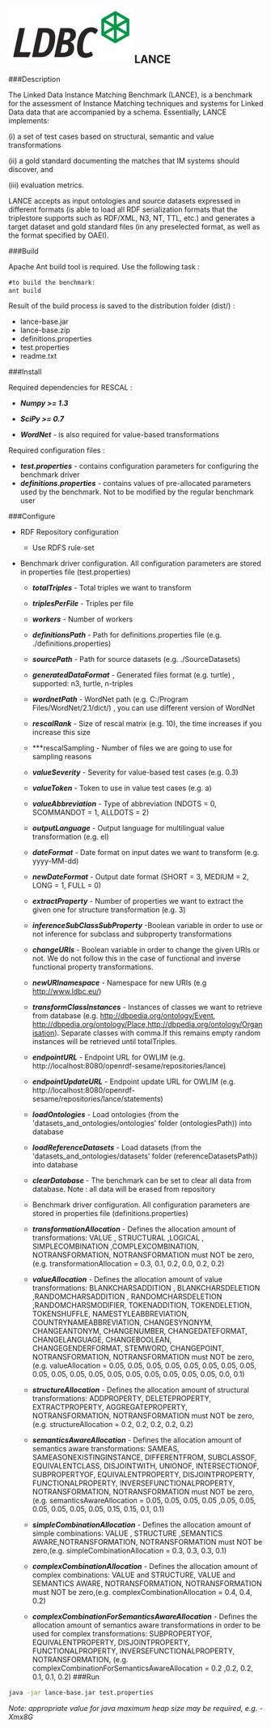 ![LDBC Logo](ldbc_logo.png)
LANCE
-----------------------------

###Description

The Linked Data Instance Matching Benchmark (LANCE), is a
benchmark for the assessment of Instance Matching techniques and
systems for Linked Data data that are accompanied by a schema.
Essentially, LANCE implements:

(i) a set of test cases based on structural, semantic and value
transformations

(ii) a gold standard documenting the matches that IM systems should
discover, and

(iii) evaluation metrics. 

LANCE accepts as input ontologies and source datasets expressed in
different formats (is able to load all RDF serialization formats that the triplestore supports
such as RDF/XML, N3, NT, TTL, etc.) and generates a target dataset and gold standard
files (in any preselected format, as well as the format specified by OAEI).

###Build

Apache Ant build tool is required. Use the following task : 

```
#to build the benchmark:
ant build

```

Result of the build process is saved to the distribution folder (dist/) : 
* lance-base.jar
* lance-base.zip
* definitions.properties
* test.properties
* readme.txt

###Install

Required dependencies for RESCAL : 
* ***Numpy >= 1.3***
* ***SciPy >= 0.7***

* ***WordNet*** - is also required for value-based transformations

Required configuration files : 

* ***test.properties*** - contains configuration parameters for configuring the benchmark driver
* ***definitions.properties*** - contains values of pre-allocated parameters used by the benchmark. Not to be modified by the regular benchmark user

###Configure

* RDF Repository configuration
  * Use RDFS rule-set

* Benchmark driver configuration. All configuration parameters are stored in properties file (test.properties)

  * ***totalTriples*** - Total triples we want to transform
  * ***triplesPerFile*** - Triples per file
  * ***workers*** - Number of workers
  * ***definitionsPath*** - Path for definitions.properties file (e.g. ./definitions.properties)
  * ***sourcePath*** - Path for source datasets (e.g. ./SourceDatasets)
  * ***generatedDataFormat*** - Generated files format (e.g. turtle) , supported: n3, turtle, n-triples
  * ***wordnetPath*** - WordNet path (e.g. C:/Program Files/WordNet/2.1/dict/) , you can use different version of WordNet
  * ***rescalRank*** - Size of rescal matrix (e.g. 10), the time increases if you increase this size
  * ***rescalSampling - Number of files we are going to use for sampling reasons
  * ***valueSeverity*** - Severity for value-based test cases (e.g. 0.3)
  * ***valueToken*** - Token to use in value test cases (e.g. a)
  * ***valueAbbreviation*** - Type of abbreviation (NDOTS = 0, SCOMMANDOT = 1, ALLDOTS = 2)
  * ***outputLanguage*** - Output language for multilingual value transformation (e.g. el)
  * ***dateFormat*** -	Date format on input dates we want to transform (e.g. yyyy-MM-dd)
  * ***newDateFormat*** - Output date format (SHORT = 3, MEDIUM = 2, LONG = 1, FULL = 0)
  * ***extractProperty*** - Number of properties we want to extract the given one for structure transformation (e.g. 3)
  * ***inferenceSubClassSubProperty*** -Boolean variable in order to use or not inference for subclass and subproperty transformations
  * ***changeURIs*** - Boolean variable in order to change the given URIs or not. We do not follow this in the case of functional and inverse functional property transformations.
  * ***newURInamespace*** - Namespace for new URIs (e.g http://www.ldbc.eu/)
  * ***transformClassInstances*** - Instances of classes we want to retrieve from database (e.g. http://dbpedia.org/ontology/Event, http://dbpedia.org/ontology/Place,http://dbpedia.org/ontology/Organisation). Separate classes with comma.If this remains empty random instances will be retrieved until totalTriples.
  * ***endpointURL*** - Endpoint URL for OWLIM (e.g. http://localhost:8080/openrdf-sesame/repositories/lance)
  * ***endpointUpdateURL*** - Endpoint update URL for OWLIM (e.g. http://localhost:8080/openrdf-sesame/repositories/lance/statements)
  * ***loadOntologies*** - Load ontologies (from the 'datasets_and_ontologies/ontologies' folder (ontologiesPath)) into database
  * ***loadReferenceDatasets*** - Load datasets (from the 'datasets_and_ontologies/datasets' folder (referenceDatasetsPath)) into database
  * ***clearDatabase*** - The benchmark can be set to clear all data from database. Note : all data will be erased from repository
  
  
  * Benchmark driver configuration. All configuration parameters are stored in properties file (definitions.properties)

  * ***transformationAllocation*** - Defines the allocation amount of transformations: VALUE , STRUCTURAL ,LOGICAL , SIMPLECOMBINATION ,COMPLEXCOMBINATION, NOTRANSFORMATION, NOTRANSFORMATION must NOT be zero,(e.g. transformationAllocation = 0.3, 0.1, 0.2, 0.0, 0.2, 0.2)
  * ***valueAllocation*** - Defines the allocation amount of value transformations: BLANKCHARSADDITION , BLANKCHARSDELETION ,RANDOMCHARSADDITION , RANDOMCHARSDELETION ,RANDOMCHARSMODIFIER, TOKENADDITION, TOKENDELETION, TOKENSHUFFLE, NAMESTYLEABBREVIATION, COUNTRYNAMEABBREVIATION, CHANGESYNONYM, CHANGEANTONYM, CHANGENUMBER, CHANGEDATEFORMAT, CHANGELANGUAGE, CHANGEBOOLEAN, CHANGEGENDERFORMAT, STEMWORD, CHANGEPOINT, NOTRANSFORMATION, NOTRANSFORMATION must NOT be zero, (e.g. valueAllocation = 0.05, 0.05, 0.05, 0.05, 0.05, 0.05, 0.05, 0.05, 0.05, 0.05, 0.05, 0.05, 0.05, 0.05, 0.05, 0.05, 0.05, 0.05, 0.0, 0.1)
  * ***structureAllocation*** - Defines the allocation amount of structural transformations: ADDPROPERTY, DELETEPROPERTY, EXTRACTPROPERTY, AGGREGATEPROPERTY, NOTRANSFORMATION, NOTRANSFORMATION must NOT be zero, (e.g. structureAllocation = 0.2, 0.2, 0.2, 0.2, 0.2)
  * ***semanticsAwareAllocation*** - Defines the allocation amount of semantics aware transformations: SAMEAS, SAMEASONEXISTINGINSTANCE, DIFFERENTFROM, SUBCLASSOF, EQUIVALENTCLASS, DISJOINTWITH, UNIONOF, INTERSECTIONOF, SUBPROPERTYOF, EQUIVALENTPROPERTY, DISJOINTPROPERTY, FUNCTIONALPROPERTY, INVERSEFUNCTIONALPROPERTY, NOTRANSFORMATION, NOTRANSFORMATION must NOT be zero, (e.g. semanticsAwareAllocation = 0.05, 0.05, 0.05, 0.05 ,0.05, 0.05, 0.05, 0.05, 0.05, 0.05, 0.15, 0.15, 0.1, 0.1)
  * ***simpleCombinationAllocation*** - Defines the allocation amount of simple combinations: VALUE , STRUCTURE ,SEMANTICS AWARE,NOTRANSFORMATION, NOTRANSFORMATION must NOT be zero,(e.g. simpleCombinationAllocation = 0.3, 0.3, 0.3, 0.1)
  * ***complexCombinationAllocation*** - Defines the allocation amount of complex combinations: VALUE and STRUCTURE, VALUE and SEMANTICS AWARE, NOTRANSFORMATION, NOTRANSFORMATION must NOT be zero,(e.g. complexCombinationAllocation =  0.4, 0.4, 0.2)
  * ***complexCombinationForSemanticsAwareAllocation*** - Defines the allocation amount of semantics aware transformations in order to be used for complex transformations: SUBPROPERTYOF, EQUIVALENTPROPERTY, DISJOINTPROPERTY, FUNCTIONALPROPERTY, 
INVERSEFUNCTIONALPROPERTY, NOTRANSFORMATION, (e.g. complexCombinationForSemanticsAwareAllocation = 0.2 ,0.2, 0.2, 0.1, 0.1, 0.2)
###Run

```sh
java -jar lance-base.jar test.properties
```
*Note: appropriate value for java maximum heap size may be required, e.g. -Xmx8G*
